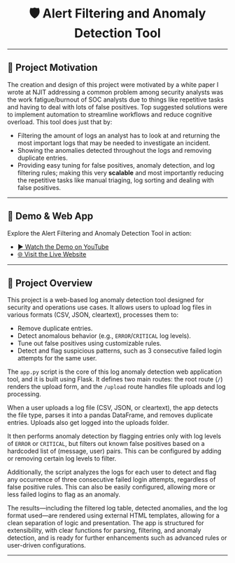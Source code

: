 <h1 align="center">🛡️ Alert Filtering and Anomaly Detection Tool</h1>
<hr/>

<h2>📄 Project Motivation</h2>
<p>
  The creation and design of this project were motivated by a white paper I wrote at NJIT addressing a common problem among security analysts was the work fatigue/burnout of SOC analysts due to things like repetitive tasks and having to deal with lots of false positives. Top suggested solutions were to implement automation to streamline workflows and reduce cognitive overload. This tool does just that by:
</p>
<ul>
  <li>Filtering the amount of logs an analyst has to look at and returning the most important logs that may be needed to investigate an incident.</li>
  <li>Showing the anomalies detected throughout the logs and removing duplicate entries.</li>
  <li>Providing easy tuning for false positives, anomaly detection, and log filtering rules; making this very <strong>scalable</strong> and most importantly reducing the repetitive tasks like manual triaging, log sorting and dealing with false positives.</li>
</ul>
<hr/>

<h2>🎥 Demo & Web App</h2>
  <p>
    Explore the Alert Filtering and Anomaly Detection Tool in action:
  </p>
  <ul>
    <li>
      <a href="https://youtu.be/y83ytWBb1W8" >▶️ Watch the Demo on YouTube</a>
    </li>
    <li>
      <a href="https://logsentry.onrender.com" >🌐 Visit the Live Website</a>
    </li>
  </ul>
</div>
<hr/>
<h2>📘 Project Overview</h2>

<p>
This project is a web-based log anomaly detection tool designed for security and operations use cases. It allows users to upload log files in various formats (CSV, JSON, cleartext), processes them to:
</p>

<ul>
  <li>Remove duplicate entries.</li>
  <li>Detect anomalous behavior (e.g., <code>ERROR</code>/<code>CRITICAL</code> log levels).</li>
  <li>Tune out false positives using customizable rules.</li>
  <li>Detect and flag suspicious patterns, such as 3 consecutive failed login attempts for the same user.</li>
</ul>

<p>
The <code>app.py</code> script is the core of this log anomaly detection web application tool, and it is built using Flask. It defines two main routes: the root route (<code>/</code>) renders the upload form, and the <code>/upload</code> route handles file uploads and log processing.
</p>

<p>
When a user uploads a log file (CSV, JSON, or cleartext), the app detects the file type, parses it into a pandas DataFrame, and removes duplicate entries. Uploads also get logged into the uploads folder.
</p>

<p>
It then performs anomaly detection by flagging entries only with log levels of <code>ERROR</code> or <code>CRITICAL</code>, but filters out known false positives based on a hardcoded list of (message, user) pairs. This can be configured by adding or removing certain log levels to filter.
</p>

<p>
Additionally, the script analyzes the logs for each user to detect and flag any occurrence of three consecutive failed login attempts, regardless of false positive rules. This can also be easily configured, allowing more or less failed logins to flag as an anomaly.
</p>

<p>
The results—including the filtered log table, detected anomalies, and the log format used—are rendered using external HTML templates, allowing for a clean separation of logic and presentation. The app is structured for extensibility, with clear functions for parsing, filtering, and anomaly detection, and is ready for further enhancements such as advanced rules or user-driven configurations.
</p>

<hr/>
